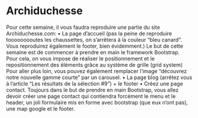 # Archiduchesse

Pour cette semaine, il vous faudra reproduire une partie du site Archiduchesse.com:
•
La page d’accueil (pas la peine de reproduire tooooooooutes les chaussettes, on s’arrêtera à
la couleur “bleu canard”. Vous reproduirez également le footer, bien évidemment.)
Le but de cette semaine est de commencer à prendre en main le framework Bootstrap. Pour
cela, on vous impose de réaliser le positionnement et le repositionnement des éléments grâce
au système de grille (grid system)
Pour aller plus loin, vous pouvez également remplacer l’image “découvrez notre nouvelle
gamme courte” par un carousel.
•
La page blog (arrêtez vous à l’article “Les résultats de la sélection #9”) + le footer
•
Créez une page contact. Toujours dans le but de prendre en main Bootstrap, vous allez
devoir créer une page contact qui contiendra forcément le menu et le header, un joli
formulaire mis en forme avec bootstrap (que eux n’ont pas), une map google et le footer.
